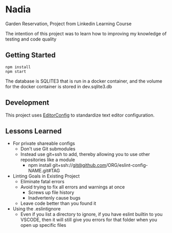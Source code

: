 # Nadia

Garden Reservation, Project from Linkedin Learning Course

The intention of this project was to learn how to improving my knowledge of testing and code quality

## Getting Started

```
npm install
npm start
```

The database is SQLITE3 that is run in a docker container, and the volume for the docker container is stored in dev.sqlite3.db

## Development

This project uses [EditorConfig](https://editorconfig.org) to standardize
text editor configuration.

## Lessons Learned

- For private shareable configs
  - Don't use Git submodules
  - Instead use git+ssh to add, thereby allowing you to use other repositories like a module
    - npm install git+ssh://git@github.com/ORG/eslint-config-NAME.git#TAG
- Linting Goals in Existing Project
  - Eliminate fatal errors
  - Avoid trying to fix all errors and warnings at once
    - Screws up file history
    - Inadvertenly cause bugs
  - Leave code better than you found it
- Using the .eslintignore
  - Even if you list a directory to ignore, if you have eslint builtin to you VSCODE, then it will still give you errors for that folder when you open up specific files
